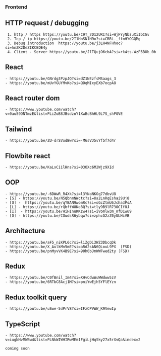 ### Frontend


  ## HTTP request / debugging 
	 1. http / https https://youtu.be/C9T_7D12URI?si=WjFYyNbzuXiIbCGv
	 2. Tcp / ip https://youtu.be/2I1HnSN1H9o?si=CRRL-_ffmHYOGQMg
	 3. Debug introduction  https://youtu.be/j3LH4NFHhoc?si=hnZK2DeZIKCBQE4y
	 4. Client - Server https://youtu.be/JlTQujO6cbA?si=rk4ts-WzF5BOb_0b
## React
    - https://youtu.be/GNrdg3PzpJQ?si=dZ1NEzfsMSaags_3
    - https://youtu.be/mUvYGUYMvKo?si=QOqMIxyEXb7ocpA8
## React router dom
    - https://www.youtube.com/watch?v=0auS9DNTmzE&list=PLiZoB8JBsdznY1XwBcBhHL9L7S_shPGVE
## Tailwind
    - https://youtu.be/ZU-drSVodBw?si=-M6sVJ5vYf5f7d4r
## Flowbite react
    - https://youtu.be/KaLxCiilHns?si=03OXc6M2Wjz9XId
## OOP
    - https://youtu.be/-6DWwR_R4Xk?si=l3YNaNKOq77dbvU8
    - [S] - https://youtu.be/N5QbnmNWctc?si=Ua2LnRqEshai9Uj8
    - [O] -  https://youtu.be/qYBAN9womRc?si=oGcZtmU6Jcha3PsA
    - [L] - https://youtu.be/rQbftW8Ke8Q?si=tly9B9lR73OCIf8J
    - [I]  - https://youtu.be/HiHInuKKzw4?si=iVomlw3m_nfD1wu9
    - [D] - https://youtu.be/COudsR6ybqw?si=zphcG2zZ0yULHiVB
## Architecture
    - https://youtu.be/aF5_niKPL6c?si=liZgDi3WZ3DbcqDk
    - https://youtu.be/X_AulkMn5mE?si=aRd2sAN6QLouL9PX  (FSD)
    - https://youtu.be/pnMyvVK4B9E?si=90h6bJmWWFwed2ty (FSD)
## Redux
    - https://youtu.be/C0fBnil_Im4?si=XHvCdwWuWWdww5zV
    - https://youtu.be/6RTbC8Acj1M?si=pniYwEjh5YFlEYzn
## Redux toolkit query
    - https://youtu.be/uSwe-5dPrV8?si=IFzCPVWW_K9VewIp
## TypeScript
    - https://www.youtube.com/watch?v=iugNHvMWBw4&list=PLNkWIWHIRwMEm1FgiLjHqSky27x5rXvQa&index=2
    
    coming soon
